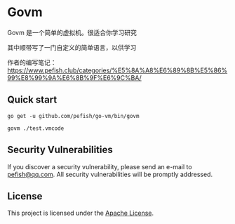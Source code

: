 # Govm

Govm 是一个简单的虚拟机。很适合你学习研究

其中顺带写了一门自定义的简单语言，以供学习

作者的编写笔记：https://www.pefish.club/categories/%E5%8A%A8%E6%89%8B%E5%86%99%E8%99%9A%E6%8B%9F%E6%9C%BA/

## Quick start

```shell script
go get -u github.com/pefish/go-vm/bin/govm

govm ./test.vmcode
```


## Security Vulnerabilities

If you discover a security vulnerability, please send an e-mail to [pefish@qq.com](mailto:pefish@qq.com). All security vulnerabilities will be promptly addressed.

## License

This project is licensed under the [Apache License](LICENSE).



